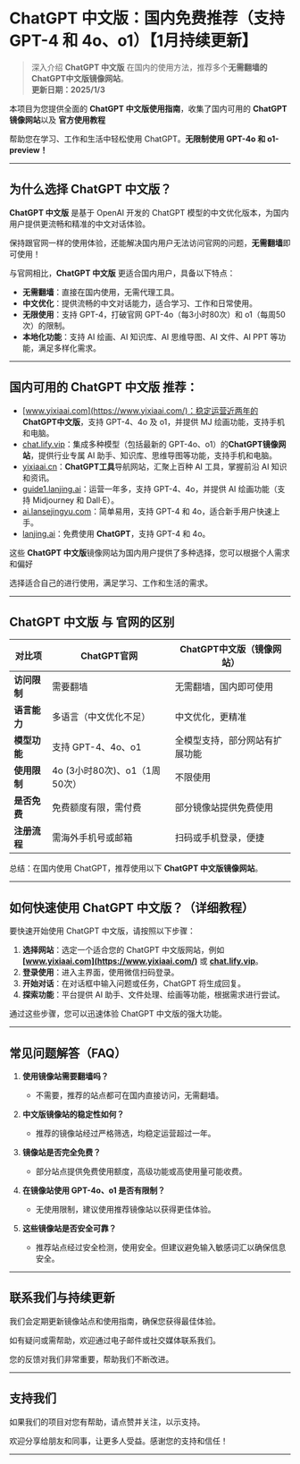 # ChatGPT 中文版：国内免费推荐（支持 GPT-4 和 4o、o1）【1月持续更新】

> 深入介绍 **ChatGPT 中文版** 在国内的使用方法，推荐多个**无需翻墙的 ChatGPT中文版镜像网站**。  
> **更新日期：2025/1/3** 

本项目为您提供全面的 **ChatGPT 中文版使用指南**，收集了国内可用的 **ChatGPT 镜像网站**以及 **官方使用教程**

帮助您在学习、工作和生活中轻松使用 ChatGPT。**无限制使用 GPT-4o 和 o1-preview！**

---

## 为什么选择 ChatGPT 中文版？

**ChatGPT 中文版** 是基于 OpenAI 开发的 ChatGPT 模型的中文优化版本，为国内用户提供更流畅和精准的中文对话体验。

保持跟官网一样的使用体验，还能解决国内用户无法访问官网的问题，**无需翻墙**即可使用！

与官网相比，**ChatGPT 中文版** 更适合国内用户，具备以下特点：

- **无需翻墙**：直接在国内使用，无需代理工具。
- **中文优化**：提供流畅的中文对话能力，适合学习、工作和日常使用。
- **无限使用**：支持 GPT-4，打破官网 GPT-4o（每3小时80次）和 o1（每周50次）的限制。
- **本地化功能**：支持 AI 绘画、AI 知识库、AI 思维导图、AI 文件、AI PPT 等功能，满足多样化需求。

---

## 国内可用的 ChatGPT 中文版 推荐：

- [www.yixiaai.com](https://www.yixiaai.com/)：稳定运营近两年的 **ChatGPT中文版**，支持 GPT-4、4o 及 o1，并提供 MJ 绘画功能，支持手机和电脑。
- [chat.lify.vip](https://chat.lify.vip/)：集成多种模型（包括最新的 GPT-4o、o1）的**ChatGPT镜像网站**，提供行业专属 AI 助手、知识库、思维导图等功能，支持手机和电脑。
- [yixiaai.cn](https://yixiaai.cn/)：**ChatGPT工具**导航网站，汇聚上百种 AI 工具，掌握前沿 AI 知识和资讯。
- [guide1.lanjing.ai](https://guide1.lanjing.ai/)：运营一年多，支持 GPT-4、4o，并提供 AI 绘画功能（支持 Midjourney 和 Dall·E）。
- [ai.lansejingyu.com](https://ai.lansejingyu.com/)：简单易用，支持 GPT-4 和 4o，适合新手用户快速上手。
- [lanjing.ai](https://lanjing.ai/)：免费使用 **ChatGPT**，支持 GPT-4 和 4o。

这些 **ChatGPT 中文版**镜像网站为国内用户提供了多种选择，您可以根据个人需求和偏好

选择适合自己的进行使用，满足学习、工作和生活的需求。

---

## ChatGPT 中文版 与 官网的区别

| 对比项 | ChatGPT官网 | ChatGPT中文版（镜像网站）|
|-------- |-------- |-------- |
| **访问限制** | 需要翻墙 | 无需翻墙，国内即可使用 |
| **语言能力** | 多语言（中文优化不足） | 中文优化，更精准 |
| **模型功能** | 支持 GPT-4、4o、o1 | 全模型支持，部分网站有扩展功能 |
| **使用限制** | 4o (3小时80次)、o1（1周50次） | 不限使用 |
| **是否免费** | 免费额度有限，需付费 | 部分镜像站提供免费使用 |
| **注册流程** | 需海外手机号或邮箱 | 扫码或手机登录，便捷 |

总结：在国内使用 ChatGPT，推荐使用以下 **ChatGPT 中文版镜像网站**。

---

## 如何快速使用 ChatGPT 中文版？（详细教程）

要快速开始使用 ChatGPT 中文版，请按照以下步骤：

1. **选择网站**：选定一个适合您的 ChatGPT 中文版网站，例如 **[www.yixiaai.com](https://www.yixiaai.com/)** 或 **[chat.lify.vip](https://chat.lify.vip/)**。
2. **登录使用**：进入主界面，使用微信扫码登录。
3. **开始对话**：在对话框中输入问题或任务，ChatGPT 将生成回复。
4. **探索功能**：平台提供 AI 助手、文件处理、绘画等功能，根据需求进行尝试。

通过这些步骤，您可以迅速体验 ChatGPT 中文版的强大功能。

---

## 常见问题解答（FAQ）

1. **使用镜像站需要翻墙吗？**
   - 不需要，推荐的站点都可在国内直接访问，无需翻墙。

2. **中文版镜像站的稳定性如何？**
   - 推荐的镜像站经过严格筛选，均稳定运营超过一年。

3. **镜像站是否完全免费？**
   - 部分站点提供免费使用额度，高级功能或高使用量可能收费。

4. **在镜像站使用 GPT-4o、o1 是否有限制？**
   - 无使用限制，建议使用推荐镜像站以获得更佳体验。

5. **这些镜像站是否安全可靠？**
   - 推荐站点经过安全检测，使用安全。但建议避免输入敏感词汇以确保信息安全。

---

## 联系我们与持续更新

我们会定期更新镜像站点和使用指南，确保您获得最佳体验。

如有疑问或需帮助，欢迎通过电子邮件或社交媒体联系我们。

您的反馈对我们非常重要，帮助我们不断改进。

---

## 支持我们

如果我们的项目对您有帮助，请点赞并关注，以示支持。

欢迎分享给朋友和同事，让更多人受益。感谢您的支持和信任！

---
